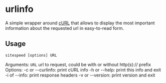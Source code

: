 # urlinfo

A simple wrapper around [cURL](https://www.php.net/manual/en/book.curl.php) that allows to display the most important information about the requested url in easy-to-read form.

## Usage

`sitespeed [options] URL`

Arguments:
    `URL`     url to request, could be with or without http(s):// prefix
Options:
    -c or --curlinfo: print cURL info
    -h or --help:     print this info and exit
    -i of --info:     print response headers
    -v or --version:  print version and exit
